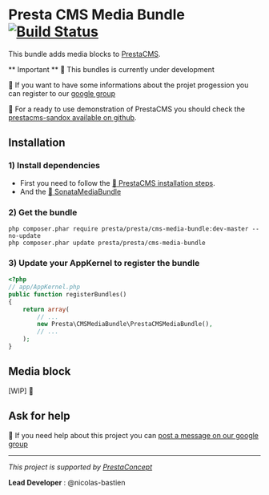 Presta CMS Media Bundle  [![Build Status](https://secure.travis-ci.org/prestaconcept/PrestaCMSMediaBundle.png)](http://travis-ci.org/prestaconcept/PrestaCMSMediaBundle)
=============

This bundle adds media blocks to [PrestaCMS][1].

** Important ** :construction: This bundles is currently under development

:speech_balloon: If you want to have some informations about the projet progession you can register to our [google group][3]

:book: For a ready to use demonstration of PrestaCMS you should check the [prestacms-sandox available on github]().

## Installation ##

### 1) Install dependencies

- First you need to follow the [ :book: PrestaCMS installation steps][1].
- And the [:book: SonataMediaBundle][4]

### 2) Get the bundle

    php composer.phar require presta/presta/cms-media-bundle:dev-master --no-update
    php composer.phar update presta/presta/cms-media-bundle

### 3) Update your AppKernel to register the bundle

```php
<?php
// app/AppKernel.php
public function registerBundles()
{
    return array(
        // ...
        new Presta\CMSMediaBundle\PrestaCMSMediaBundle(),
        // ...
    );
}
```

## Media block

[WIP] :construction:

## Ask for help ##

:speech_balloon: If you need help about this project you can [post a message on our google group][3]



---

*This project is supported by [PrestaConcept](http://www.prestaconcept.net)*

**Lead Developer** : @nicolas-bastien

[1]: https://github.com/prestaconcept/PrestaCMSCoreBundle
[2]: https://github.com/prestaconcept/prestacms-sandbox
[3]: https://groups.google.com/forum/?hl=fr&fromgroups#!forum/prestacms-devs
[4]: http://sonata-project.org/bundles/media/master/doc/reference/installation.html

